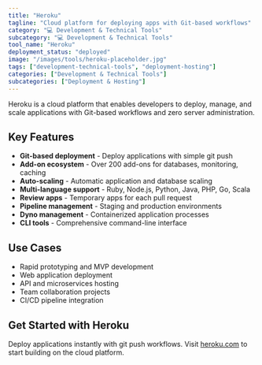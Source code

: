 ```yaml
---
title: "Heroku"
tagline: "Cloud platform for deploying apps with Git-based workflows"
category: "💻 Development & Technical Tools"
subcategory: "💻 Development & Technical Tools"
tool_name: "Heroku"
deployment_status: "deployed"
image: "/images/tools/heroku-placeholder.jpg"
tags: ["development-technical-tools", "deployment-hosting"]
categories: ["Development & Technical Tools"]
subcategories: ["Deployment & Hosting"]
---
```

Heroku is a cloud platform that enables developers to deploy, manage, and scale applications with Git-based workflows and zero server administration.

## Key Features

- **Git-based deployment** - Deploy applications with simple git push
- **Add-on ecosystem** - Over 200 add-ons for databases, monitoring, caching
- **Auto-scaling** - Automatic application and database scaling
- **Multi-language support** - Ruby, Node.js, Python, Java, PHP, Go, Scala
- **Review apps** - Temporary apps for each pull request
- **Pipeline management** - Staging and production environments
- **Dyno management** - Containerized application processes
- **CLI tools** - Comprehensive command-line interface

## Use Cases

- Rapid prototyping and MVP development
- Web application deployment
- API and microservices hosting
- Team collaboration projects
- CI/CD pipeline integration

## Get Started with Heroku

Deploy applications instantly with git push workflows. Visit [heroku.com](https://heroku.com) to start building on the cloud platform.